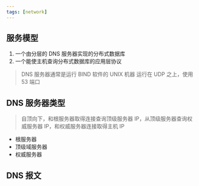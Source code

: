 ```yaml
---
tags: [network]
---
```


## 服务模型

1. 一个由分层的 DNS 服务器实现的分布式数据库
2. 一个能使主机查询分布式数据库的应用层协议

> DNS 服务器通常是运行 BIND 软件的 UNIX 机器 运行在 UDP 之上，使用 53 端口

## DNS 服务器类型

> 自顶向下，和根服务器取得连接查询顶级服务器 IP，从顶级服务器查询权威服务器 IP，和权威服务器连接取得主机 IP

- 根服务器
- 顶级域服务器
- 权威服务器

## DNS 报文
